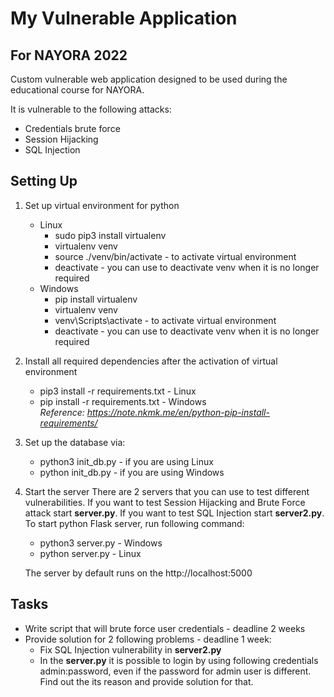 # My Vulnerable Application
## For NAYORA 2022
Custom vulnerable web application designed to be used during the educational course for NAYORA. 

It is vulnerable to the following attacks:  
* Credentials brute force
* Session Hijacking
* SQL Injection

## Setting Up
1. Set up virtual environment for python
    * Linux
        * sudo pip3 install virtualenv 
        * virtualenv venv
        * source ./venv/bin/activate - to activate virtual environment
        * deactivate - you can use to deactivate venv when it is no longer required
    * Windows
        * pip install virtualenv 
        * virtualenv venv
        * venv\Scripts\activate - to activate virtual environment
        * deactivate - you can use to deactivate venv when it is no longer required
2. Install all required dependencies after the activation of virtual environment
    * pip3 install -r requirements.txt - Linux
    * pip install -r requirements.txt - Windows  
*Reference: https://note.nkmk.me/en/python-pip-install-requirements/* 
3. Set up the database via:
    * python3 init_db.py - if you are using Linux
    * python init_db.py - if you are using Windows
4. Start the server 
    There are 2 servers that you can use to test different vulnerabilities. If you want to test Session Hijacking and Brute Force attack start **server.py**. If you want to test SQL Injection start **server2.py**.  
    To start python Flask server, run following command:  
    * python3 server.py - Windows
    * python server.py - Linux

    The server by default runs on the http://localhost:5000

## Tasks
* Write script that will brute force user credentials - deadline 2 weeks 
* Provide solution for 2 following problems - deadline 1 week:  
    * Fix SQL Injection vulnerability in **server2.py** 
    * In the **server.py** it is possible to login by using following credentials admin:password, even if the password for admin user is different. Find out the its reason and provide solution for that. 